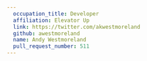 ```yaml
---
  occupation_title: Developer
  affiliation: Elevator Up
  link: https://twitter.com/akwestmoreland
  github: awestmoreland
  name: Andy Westmoreland
  pull_request_number: 511
---
```


